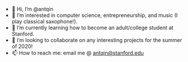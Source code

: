 - 👋 Hi, I’m @antqin
- 👀 I’m interested in computer science, entrepreneurship, and music (I play classical saxophone!).
- 🌱 I’m currently learning how to become an adult/college student at Stanford.
- 💞️ I’m looking to collaborate on any interesting projects for the summer of 2020!
- 📫 How to reach me: email me @ antqin@stanford.edu

<!---
antqin/antqin is a ✨ special ✨ repository because its `README.md` (this file) appears on your GitHub profile.
You can click the Preview link to take a look at your changes.
--->
